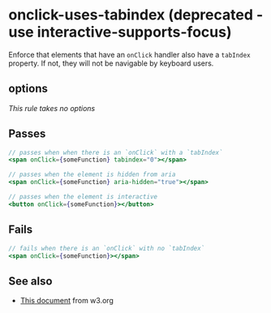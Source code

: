 # onclick-uses-tabindex (deprecated - use interactive-supports-focus)

Enforce that elements that have an `onClick` handler also have
a `tabIndex` property.  If not, they will not be navigable by
keyboard users.


## options

*This rule takes no options*

## Passes

```jsx harmony
// passes when when there is an `onClick` with a `tabIndex`
<span onClick={someFunction} tabindex="0"></span>

// passes when the element is hidden from aria
<span onClick={someFunction} aria-hidden="true"></span>

// passes when the element is interactive
<button onClick={someFunction}></button>
```

## Fails

```jsx harmony
// fails when there is an `onClick` with no `tabIndex`
<span onClick={someFunction}></span>
```

## See also

 - [This document](http://www.w3.org/TR/wai-aria-practices/#focus_tabindex) from w3.org
